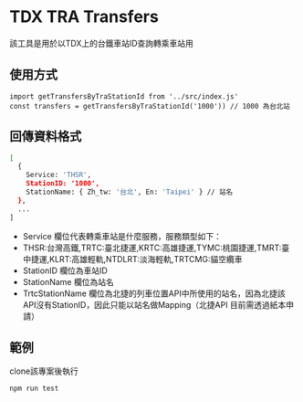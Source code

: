 # TDX TRA Transfers
該工具是用於以TDX上的台鐵車站ID查詢轉乘車站用

## 使用方式
```
import getTransfersByTraStationId from '../src/index.js'
const transfers = getTransfersByTraStationId('1000')) // 1000 為台北站
```

## 回傳資料格式

```bash
[
  {
    Service: 'THSR',
    StationID: '1000',
    StationName: { Zh_tw: '台北', En: 'Taipei' } // 站名
  },
  ...
]
```

- Service 欄位代表轉乘車站是什麼服務，服務類型如下：
- THSR:台灣高鐵,TRTC:臺北捷運,KRTC:高雄捷運,TYMC:桃園捷運,TMRT:臺中捷運,KLRT:高雄輕軌,NTDLRT:淡海輕軌,TRTCMG:貓空纜車
- StationID 欄位為車站ID
- StationName 欄位為站名
- TrtcStationName 欄位為北捷的列車位置API中所使用的站名，因為北捷該API沒有StationID，因此只能以站名做Mapping（北捷API 目前需透過紙本申請）

## 範例
clone該專案後執行
```bash
npm run test
```